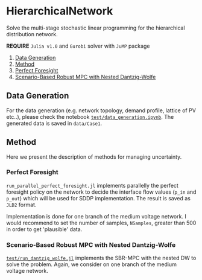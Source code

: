 # HierarchicalNetwork

Solve the multi-stage stochastic linear programming for the hierarchical distribution network.

**REQUIRE** `Julia v1.0` and `Gurobi` solver with `JuMP` package

<!-- # Table of contents -->
1. [Data Generation](#data_generation)
2. [Method](#method)
  1. [Perfect Foresight](#perfectforesight)
  2. [Scenario-Based Robust MPC with Nested Dantzig-Wolfe](#sbrmpcDW)

## Data Generation <a name="data_generation"></a>
For the data generation (e.g. network topology, demand profile, lattice of PV etc..), please check the notebook [`test/data_generation.ipynb`](test/data_generation.ipynb). The generated data is saved in `data/Case1`.

## Method <a name="method"></a>
Here we present the description of methods for managing uncertainty.

### Perfect Foresight <a name="perfectforesight"></a>
`run_parallel_perfect_foresight.jl` implements parallelly the perfect foresight policy on the network to decide the interface flow values (`p_in` and `p_out`) which will be used for SDDP implementation. The result is saved as `JLD2` format.

Implementation is done for one branch of the medium voltage network.
I would recommend to set the number of samples, `NSamples`, greater than 500 in order to get 'plausible' data.

### Scenario-Based Robust MPC with Nested Dantzig-Wolfe <a name="sbrmpcDW"></a>
[`test/run_dantzig_wolfe.jl`](`test/run_dantzig_wolfe.jl`) implements the SBR-MPC with the nested DW to solve the problem. Again, we consider on one branch of the medium voltage network.
